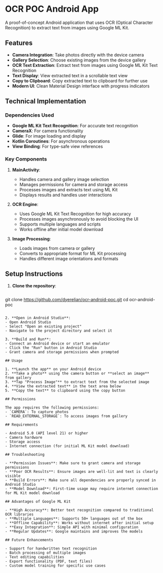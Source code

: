 # OCR POC Android App

A proof-of-concept Android application that uses OCR (Optical Character Recognition) to extract text from images using Google ML Kit.

## Features

- **Camera Integration**: Take photos directly with the device camera
- **Gallery Selection**: Choose existing images from the device gallery
- **OCR Text Extraction**: Extract text from images using Google ML Kit Text Recognition
- **Text Display**: View extracted text in a scrollable text view
- **Copy to Clipboard**: Copy extracted text to clipboard for further use
- **Modern UI**: Clean Material Design interface with progress indicators

## Technical Implementation

### Dependencies Used

- **Google ML Kit Text Recognition**: For accurate text recognition
- **CameraX**: For camera functionality
- **Glide**: For image loading and display
- **Kotlin Coroutines**: For asynchronous operations
- **View Binding**: For type-safe view references

### Key Components

1. **MainActivity**:
   - Handles camera and gallery image selection
   - Manages permissions for camera and storage access
   - Processes images and extracts text using ML Kit
   - Displays results and handles user interactions

2. **OCR Engine**:
   - Uses Google ML Kit Text Recognition for high accuracy
   - Processes images asynchronously to avoid blocking the UI
   - Supports multiple languages and scripts
   - Works offline after initial model download

3. **Image Processing**:
   - Loads images from camera or gallery
   - Converts to appropriate format for ML Kit processing
   - Handles different image orientations and formats

## Setup Instructions

1. **Clone the repository**:
   ```bash
git clone https://github.com/dyerelian/ocr-android-poc.git
cd ocr-android-poc
   ```

2. **Open in Android Studio**:
   - Open Android Studio
   - Select "Open an existing project"
   - Navigate to the project directory and select it

3. **Build and Run**:
   - Connect an Android device or start an emulator
   - Click the "Run" button in Android Studio
   - Grant camera and storage permissions when prompted

## Usage

1. **Launch the app** on your Android device
2. **Take a photo** using the camera button or **select an image** from gallery
3. **Tap "Process Image"** to extract text from the selected image
4. **View the extracted text** in the text area below
5. **Copy the text** to clipboard using the copy button

## Permissions

The app requires the following permissions:
- `CAMERA`: To capture photos
- `READ_EXTERNAL_STORAGE`: To access images from gallery

## Requirements

- Android 5.0 (API level 21) or higher
- Camera hardware
- Storage access
- Internet connection (for initial ML Kit model download)

## Troubleshooting

- **Permission Issues**: Make sure to grant camera and storage permissions
- **Poor OCR Results**: Ensure images are well-lit and text is clearly visible
- **Build Errors**: Make sure all dependencies are properly synced in Android Studio
- **Model Download**: First-time usage may require internet connection for ML Kit model download

## Advantages of Google ML Kit

- **High Accuracy**: Better text recognition compared to traditional OCR libraries
- **Multiple Languages**: Supports 50+ languages out of the box
- **Offline Capability**: Works without internet after initial setup
- **Easy Integration**: Simple API with minimal configuration
- **Regular Updates**: Google maintains and improves the models

## Future Enhancements

- Support for handwritten text recognition
- Batch processing of multiple images
- Text editing capabilities
- Export functionality (PDF, text files)
- Custom model training for specific use cases
